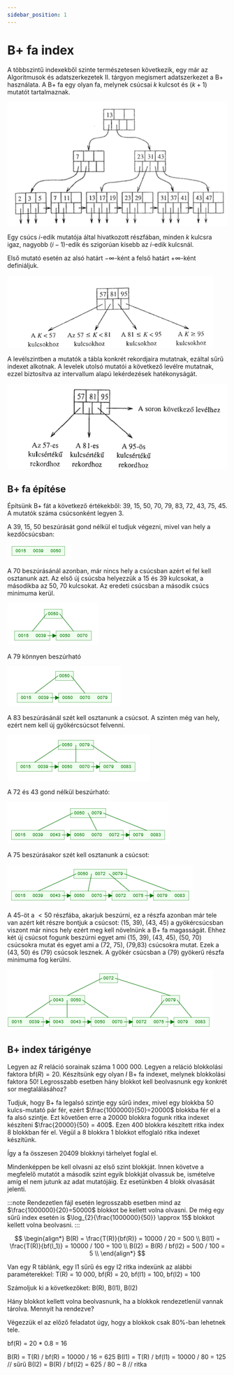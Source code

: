 ```yaml
---
sidebar_position: 1
---
```


# B+ fa index

A többszintű indexekből szinte természetesen következik, egy már az Algoritmusok és adatszerkezetek II. tárgyon
megismert adatszerkezet a B+ használata. A B+ fa egy olyan fa, melynek csúcsai $k$ kulcsot és $(k+1)$ mutatót
tartalmaznak.

![B+ fa](b_plus_tree.png)

Egy csúcs $i$-edik mutatója által hivatkozott részfában, minden $k$ kulcsra igaz, nagyobb $(i - 1)$-edik és szigorúan
kisebb az $i$-edik kulcsnál.

Első mutató esetén az alsó határt $-\infty$-ként a felső határt $+\infty$-ként definiáljuk.

![B+ fa belső csúcs](b_plus_tree_inner_node.png)

A levélszintben a mutatók a tábla konkrét rekordjaira mutatnak, ezáltal sűrű indexet alkotnak. A levelek utolsó mutatói 
a következő levélre mutatnak, ezzel biztosítva az intervallum alapú lekérdezések hatékonyságát.

![B+ fa levél](b_plus_tree_leaf.png)
## B+ fa építése

Építsünk B+ fát a következő értékekből: 39, 15, 50, 70, 79, 83, 72, 43, 75, 45. A mutatók száma csúcsonként legyen 3.

A 39, 15, 50 beszúrását gond nélkül el tudjuk végezni, mivel van hely a kezdőcsúcsban:

![img.png](b_plus_tree_insert/step1.png)

A 70 beszúrásánál azonban, már nincs hely a csúcsban azért el fel kell osztanunk azt.
Az első új csúcsba helyezzük a 15 és 39 kulcsokat, a másodikba az 50, 70 kulcsokat.
Az eredeti csúcsban a második csúcs minimuma kerül.

![img.png](b_plus_tree_insert/step2.png)

A 79 könnyen beszúrható

![img.png](b_plus_tree_insert/step3.png)

A 83 beszúrásánál szét kell osztanunk a csúcsot. A szinten még van hely, ezért nem kell új gyökércsúcsot felvenni.

![step4.png](b_plus_tree_insert/step4.png)

A 72 és 43 gond nélkül beszúrható:

![step5.png](b_plus_tree_insert/step5.png)

A 75 beszúrásakor szét kell osztanunk a csúcsot:

![step6.png](b_plus_tree_insert/step6.png)

A 45-öt a $<50$ részfába, akarjuk beszúrni, ez a részfa azonban már tele van azért két részre bontjuk a csúcsot:
(15, 39), (43, 45) a gyökércsúcsban viszont már nincs hely ezért meg kell növelnünk a B+ fa magasságát. Ehhez két új
csúcsot fogunk beszúrni egyet ami (15, 39), (43, 45), (50, 70) csúcsokra mutat és egyet ami a (72, 75), (79,83)
csúcsokra mutat. Ezek a (43, 50) és (79) csúcsok lesznek. A gyökér csúcsban a (79) gyökerű részfa minimuma fog kerülni.

![step7.png](b_plus_tree_insert/step7.png)
## B+ index tárigénye

Legyen az $R$ reláció sorainak száma 1 000 000. Legyen a reláció blokkolási faktora $\mathrm{bf}(R) = 20$. Készítsünk
egy olyan $I$ B+ fa indexet, melynek blokkolási faktora 50! Legrosszabb esetben hány blokkot kell beolvasnunk egy
konkrét sor megtalálásához?

Tudjuk, hogy B+ fa legalsó szintje egy sűrű index, mivel egy blokkba $50$ kulcs-mutató pár fér, ezért
$\frac{1000000}{50}=20000$ blokkba fér el a fa alsó szintje. Ezt követően erre a $20000$ blokkra fogunk ritka indexet
készíteni $\frac{20000}{50} = 400$. Ezen $400$ blokkra készített ritka index $8$ blokkban fér el. Végül a $8$ blokkra
$1$ blokkot elfoglaló ritka indexet készítünk.

Így a fa összesen $20409$ blokknyi tárhelyet foglal el.
 
Mindenképpen be kell olvasni az első szint blokkját. Innen követve a megfelelő mutatót a második szint egyik blokkját
olvassuk be, ismételve amíg el nem jutunk az adat mutatójáig. Ez esetünkben $4$ blokk olvasását jelenti.

:::note
Rendezetlen fájl esetén legrosszabb esetben mind az $\frac{1000000}{20}=50000$ blokkot be kellett volna olvasni. De még
egy sűrű index esetén is $\log_{2}{\frac{1000000}{50}} \approx 15$ blokkot kellett volna beolvasni.
:::

$$
\begin{align*}
B(R) = \frac{T(R)}{bf(R)} = 10000 / 20 = 500 \\
B(I1) = \frac{T(R)}{bf(I_1)} = 10000 / 100 = 100 \\
B(I2) = B(R) / bf(I2) = 500 / 100 = 5 \\
\end{align*}
$$

Van egy R táblánk, egy I1 sűrű és egy I2 ritka indexünk az alábbi
paraméterekkel: T(R) = 10 000, bf(R) = 20, bf(I1) = 100, bf(I2) = 100

Számoljuk ki a következőket: B(R), B(I1), B(I2)

Hány blokkot kellett volna beolvasnunk, ha a blokkok rendezetlenül vannak tárolva. Mennyit ha rendezve?

Végezzük el az előző feladatot úgy, hogy a blokkok csak 80%-ban lehetnek tele.

bf(R) = 20 * 0.8 = 16

B(R) = T(R) / bf(R) = 10000 / 16 = 625
B(I1) = T(R) / bf(I1) = 10000 / 80 = 125 // sűrű
B(I2) = B(R) / bf(I2) = 625 / 80 ~ 8 // ritka
